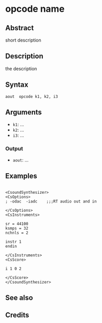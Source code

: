 # opcode name

## Abstract

short description

## Description

the description

## Syntax


    aout  opcode k1, k2, i3


## Arguments

* `k1`: ...
* `k2`: ...
* `i3`: ...


### Output

* `aout`: ...

## Examples

```csound

<CsoundSynthesizer>
<CsOptions>
; -odac  -iadc    ;;;RT audio out and in

</CsOptions>
<CsInstruments>

sr = 44100
ksmps = 32
nchnls = 2

instr 1	
endin

</CsInstruments>
<CsScore>

i 1 0 2

</CsScore>
</CsoundSynthesizer> 
```

## See also

## Credits

